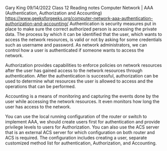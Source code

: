 Gary King
09/14/2022
Class 12 Reading notes
Computer Network | AAA (Authentication, Authorization and Accounting)
https://www.geeksforgeeks.org/computer-network-aaa-authentication-authorization-and-accounting/
Authentication is security measures put in place to make sure the correct authorized person is accessing the private data.
The process by which it can be identified that the user, which wants to access the network resources, is valid or not by asking for some credentials such as username and password.
As network administrators, we can control how a user is authenticated if someone wants to access the network.

Authorization provides capabilities to enforce policies on network resources after the user has gained access to the network resources through authentication. After the authentication is successful, authorization can be used to determine what resources the user is allowed to access and the operations that can be performed. 

Accounting is a  means of monitoring and capturing the events done by the user while accessing the network resources. It even monitors how long the user has access to the network.

You can use the local running configuration of the router or switch to implement AAA, we should create users first for authentication and provide privilege levels to users for Authorization. 
You can also use the ACS server that is an external ACS server for which configuration on both router and ACS is required. The configuration includes creating a user, separate customized method list for authentication, Authorization, and Accounting. 

